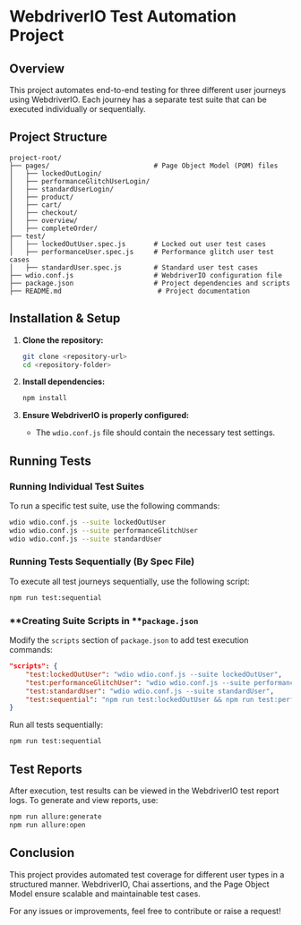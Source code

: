 # WebdriverIO Test Automation Project

## Overview

This project automates end-to-end testing for three different user journeys using WebdriverIO. Each journey has a separate test suite that can be executed individually or sequentially.

## Project Structure

```
project-root/
├── pages/                          # Page Object Model (POM) files
│   ├── lockedOutLogin/
│   ├── performanceGlitchUserLogin/
│   ├── standardUserLogin/
│   ├── product/
│   ├── cart/
│   ├── checkout/
│   ├── overview/
│   ├── completeOrder/
├── test/
│   ├── lockedOutUser.spec.js       # Locked out user test cases
│   ├── performanceUser.spec.js     # Performance glitch user test cases
│   ├── standardUser.spec.js        # Standard user test cases
├── wdio.conf.js                    # WebdriverIO configuration file
├── package.json                    # Project dependencies and scripts
├── README.md                        # Project documentation
```

## Installation & Setup

1. **Clone the repository:**

   ```sh
   git clone <repository-url>
   cd <repository-folder>
   ```

2. **Install dependencies:**

   ```sh
   npm install
   ```

3. **Ensure WebdriverIO is properly configured:**

   - The `wdio.conf.js` file should contain the necessary test settings.

## Running Tests

### **Running Individual Test Suites**

To run a specific test suite, use the following commands:

```sh
wdio wdio.conf.js --suite lockedOutUser
wdio wdio.conf.js --suite performanceGlitchUser
wdio wdio.conf.js --suite standardUser
```

### **Running Tests Sequentially (By Spec File)**

To execute all test journeys sequentially, use the following script:

```sh
npm run test:sequential
```

### \*\*Creating Suite Scripts in \*\***`package.json`**

Modify the `scripts` section of `package.json` to add test execution commands:

```json
"scripts": {
    "test:lockedOutUser": "wdio wdio.conf.js --suite lockedOutUser",
    "test:performanceGlitchUser": "wdio wdio.conf.js --suite performanceGlitchUser",
    "test:standardUser": "wdio wdio.conf.js --suite standardUser",
    "test:sequential": "npm run test:lockedOutUser && npm run test:performanceGlitchUser && npm run test:standardUser"
}
```

Run all tests sequentially:

```sh
npm run test:sequential
```

## Test Reports

After execution, test results can be viewed in the WebdriverIO test report logs. To generate and view reports, use:

```sh
npm run allure:generate
npm run allure:open
```

## Conclusion

This project provides automated test coverage for different user types in a structured manner. WebdriverIO, Chai assertions, and the Page Object Model ensure scalable and maintainable test cases.

For any issues or improvements, feel free to contribute or raise a request!

